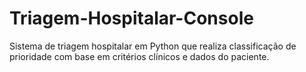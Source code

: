 # Triagem-Hospitalar-Console

Sistema de triagem hospitalar em Python que realiza classificação de prioridade com base em critérios clínicos e dados do paciente.
